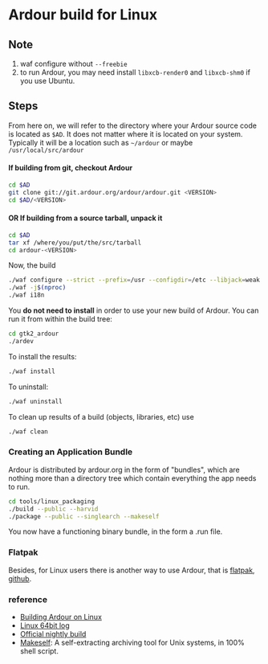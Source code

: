 # Ardour build for Linux

## Note

1. waf configure without `--freebie`
2. to run Ardour, you may need install `libxcb-render0` and `libxcb-shm0` if you use Ubuntu.

## Steps

From here on, we will refer to the directory where your Ardour source code is located as `$AD`. It does not matter where it is located on your system. Typically it will be a location such as `~/ardour` or maybe `/usr/local/src/ardour`

#### If building from git, checkout Ardour

```bash
cd $AD
git clone git://git.ardour.org/ardour/ardour.git <VERSION>
cd $AD/<VERSION>
```

#### OR If building from a source tarball, unpack it

```bash
cd $AD
tar xf /where/you/put/the/src/tarball
cd ardour-<VERSION>
```

Now, the build

```bash
./waf configure --strict --prefix=/usr --configdir=/etc --libjack=weak --ptformat --with-backends=jack,alsa,pulseaudio,dummy --optimize --cxx11 --freedesktop
./waf -j$(nproc)
./waf i18n
```

You **do not need to install** in order to use your new build of Ardour. You can run it from within the build tree:

```bash
cd gtk2_ardour
./ardev
```

To install the results:

```bash
./waf install
```

To uninstall:

```bash
./waf uninstall
```

To clean up results of a build (objects, libraries, etc) use

```bash
./waf clean
```

### Creating an Application Bundle

Ardour is distributed by ardour.org in the form of "bundles", which are nothing more than a directory tree which contain everything the app needs to run.

```bash
cd tools/linux_packaging
./build --public --harvid
./package --public --singlearch --makeself
```

You now have a functioning binary bundle, in the form a .run file.

### Flatpak

Besides, for Linux users there is another way to use Ardour, that is [flatpak]( https://flathub.org/apps/details/org.ardour.Ardour), [github](https://github.com/flathub/org.ardour.Ardour).


### reference

- [Building Ardour on Linux](https://ardour.org/building_linux.html)
- [Linux 64bit log](https://nightly.ardour.org/i/A_Linux_x86_64/build_log.txt)
- [Official nightly build](https://nightly.ardour.org/list.php)
- [Makeself](https://makeself.io): A self-extracting archiving tool for Unix systems, in 100% shell script.

